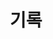 ---
layout: archive
title: 기록
permalink: /history/
tagline: "나의 흔적을 남기고 기록하다. "
category: "history"
---